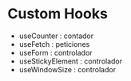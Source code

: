 # Custom Hooks

- useCounter : contador
- useFetch : peticiones 
- useForm : controlador
- useStickyElement : controlador
- useWindowSize : controlador